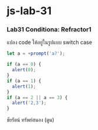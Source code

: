 # js-lab-31
### Lab31 Conditiona: Refractor1
แปลง code ให้อยู่ในรูปแบบ switch case

```JavaScript
let a = +prompt('a?');

if (a == 0) {
  alert(0);
}
if (a == 1) {
  alert(1);
}
if (a == 2 || a == 3) {
  alert('2,3');
}
```


ชัยรัตน์ ทรัพย์สนอง (ตูน)
